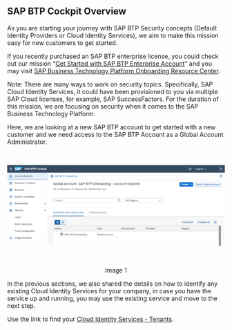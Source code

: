 ## SAP BTP Cockpit Overview 

As you are starting your journey with SAP BTP Security concepts (Default Identity Providers or Cloud Identity Services), we aim to make this mission easy for new customers to get started.  

If you recently purchased an SAP BTP enterprise license, you could check out our mission  “[Get Started with SAP BTP Enterprise Account](https://discovery-center.cloud.sap/missiondetail/3019/3016/)” and you may visit [SAP Business Technology Platform Onboarding Resource Center](https://support.sap.com/en/product/onboarding-resource-center/business-technology-platform.html).  

Note: There are many ways to work on security topics. Specifically, SAP Cloud Identity Services, it could have been provisioned to you via multiple SAP Cloud licenses, for example, SAP SuccessFactors. For the duration of this mission, we are focusing on security when it comes to the SAP Business Technology Platform.  

Here, we are looking at a new SAP BTP account to get started with a new customer and we need access to the SAP BTP Account as a Global Account Administrator.  

<br>
<p align="center"> 
<img src="images/2.1.1_BTP_GA_Overview.png"> 
</p>
<br>
<p align="center" <b>Image 1</b> </p>

In the previous sections, we also shared the details on how to identify any existing Cloud Identity Services for your company, in case you have the service up and running, you may use the existing service and move to the next step.   

Use the link to find your [Cloud Identity Services - Tenants](https://help.sap.com/docs/identity-authentication/identity-authentication/viewing-assigned-tenants-and-administrators).
